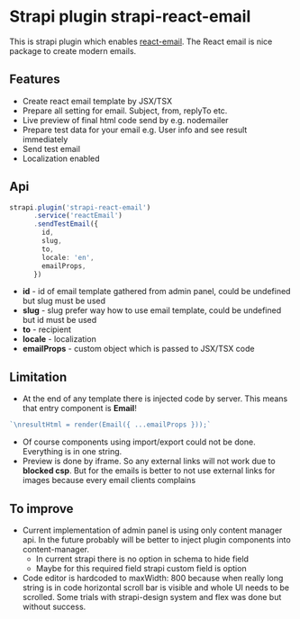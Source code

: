 # Strapi plugin strapi-react-email

This is strapi plugin which enables [react-email](https://react.email). The React email is nice 
package to create modern emails.

## Features
 - Create react email template by JSX/TSX
 - Prepare all setting for email. Subject, from, replyTo etc.
 - Live preview of final html code send by e.g. nodemailer
 - Prepare test data for your email e.g. User info and see result immediately
 - Send test email
 - Localization enabled

## Api
```typescript
strapi.plugin('strapi-react-email')
      .service('reactEmail')
      .sendTestEmail({
        id,
        slug,
        to,
        locale: 'en',
        emailProps,
      })
```
 - **id** - id of email template gathered from admin panel, could be undefined but slug must be used
 - **slug** - slug prefer way how to use email template, could be undefined but id must be used
 - **to** - recipient
 - **locale** - localization
 - **emailProps** - custom object which is passed to JSX/TSX code

## Limitation
 - At the end of any template there is injected code by server. This means that entry component is **Email**!
```typescript
`\nresultHtml = render(Email({ ...emailProps }));`
```
 - Of course components using import/export could not be done. Everything is in one string.
 - Preview is done by iframe. So any external links will not work due to **blocked csp**. But for the emails
is better to not use external links for images because every email clients complains

## To improve
 - Current implementation of admin panel is using only content manager api. 
In the future probably will be better to inject plugin components into content-manager.
   - In current strapi there is no option in schema to hide field
   - Maybe for this required field strapi custom field is option
 - Code editor is hardcoded to maxWidth: 800 because when really long string is in code horizontal
scroll bar is visible and whole UI needs to be scrolled. Some trials with strapi-design system and flex
was done but without success.




